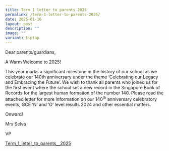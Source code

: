 ```yaml
---
title: Term 1 letter to parents 2025
permalink: /term-1-letter-to-parents-2025/
date: 2025-01-16
layout: post
description: ""
image: ""
variant: tiptap
---
```

<p>Dear parents/guardians,</p>
<p></p>
<p>A Warm Welcome to 2025!</p>
<p>This year marks a significant milestone in the history of our school as
we celebrate our 140th anniversary under the theme ‘Celebrating our Legacy
and Embracing the Future’. We wish to thank all parents who joined us for
the first event where the school set a new record in the Singapore Book
of Records for the largest human formation of the number 140. Please read
the attached letter for more information on our 140<sup>th</sup> anniversary
celebratory events, GCE ‘N’ and ‘O’ level results 2024 and other essential
matters.</p>
<p></p>
<p>Onward!</p>
<p></p>
<p>Mrs Selva</p>
<p>VP</p>
<p></p>
<p><a href="/files/Term_1_letter_to_parents__2025_.pdf" rel="noopener nofollow" target="_blank">Term_1_letter_to_parents__2025</a>
</p>
<p></p>